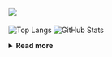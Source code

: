 ![](https://komarev.com/ghpvc/?username=chck&color=blueviolet)

<p align="left"> 
  <img alt="Top Langs" align="center" height="150" src="https://github-readme-stats-nine-umber-51.vercel.app/api/top-langs/?username=chck&layout=compact&count_private=true&show_icons=true&show_icons=true&theme=buefy" />
  <img alt="GitHub Stats" align="center" height="150" src="https://github-readme-stats-nine-umber-51.vercel.app/api?username=chck&count_private=true&show_icons=true&show_icons=true&theme=buefy" />
</p>

<details>
  <summary><b>Read more</b></summary>
  <br>

  <!--START_SECTION:waka-->
**🐱 My GitHub Data** 

> 📦 74.6 kB Used in GitHub's Storage 
 > 
> 🏆 652 Contributions in the Year 2023
 > 
> 💼 Opted to Hire
 > 
> 📜 134 Public Repositories 
 > 
> 🔑 19 Private Repositories 
 > 
**I'm a Night 🦉** 

```text
🌞 Morning                1305 commits        ████░░░░░░░░░░░░░░░░░░░░░   15.99 % 
🌆 Daytime                2095 commits        ██████░░░░░░░░░░░░░░░░░░░   25.68 % 
🌃 Evening                2242 commits        ███████░░░░░░░░░░░░░░░░░░   27.48 % 
🌙 Night                  2517 commits        ████████░░░░░░░░░░░░░░░░░   30.85 % 
```
📅 **I'm Most Productive on Monday** 

```text
Monday                   1809 commits        ██████░░░░░░░░░░░░░░░░░░░   22.17 % 
Tuesday                  1677 commits        █████░░░░░░░░░░░░░░░░░░░░   20.55 % 
Wednesday                1178 commits        ████░░░░░░░░░░░░░░░░░░░░░   14.44 % 
Thursday                 1486 commits        █████░░░░░░░░░░░░░░░░░░░░   18.21 % 
Friday                   803 commits         ██░░░░░░░░░░░░░░░░░░░░░░░   09.84 % 
Saturday                 415 commits         █░░░░░░░░░░░░░░░░░░░░░░░░   05.09 % 
Sunday                   791 commits         ██░░░░░░░░░░░░░░░░░░░░░░░   09.69 % 
```


📊 **This Week I Spent My Time On** 

```text
💬 Programming Languages: 
Other                    32 hrs 45 mins      ████████████████████░░░░░   80.13 % 
Python                   2 hrs 12 mins       █░░░░░░░░░░░░░░░░░░░░░░░░   05.41 % 
Markdown                 1 hr 47 mins        █░░░░░░░░░░░░░░░░░░░░░░░░   04.37 % 
TypeScript               1 hr 46 mins        █░░░░░░░░░░░░░░░░░░░░░░░░   04.32 % 
Terraform                57 mins             █░░░░░░░░░░░░░░░░░░░░░░░░   02.34 % 

🔥 Editors: 
Chrome                   32 hrs 45 mins      ████████████████████░░░░░   80.13 % 
PyCharm                  2 hrs 10 mins       █░░░░░░░░░░░░░░░░░░░░░░░░   05.32 % 
WebStorm                 1 hr 46 mins        █░░░░░░░░░░░░░░░░░░░░░░░░   04.33 % 
VS Code                  1 hr 35 mins        █░░░░░░░░░░░░░░░░░░░░░░░░   03.90 % 
Obsidian                 1 hr 25 mins        █░░░░░░░░░░░░░░░░░░░░░░░░   03.48 % 
```

**I Mostly Code in Python** 

```text
Python                   40 repos            ████████░░░░░░░░░░░░░░░░░   32.00 % 
Jupyter Notebook         20 repos            ████░░░░░░░░░░░░░░░░░░░░░   16.00 % 
Rust                     7 repos             █░░░░░░░░░░░░░░░░░░░░░░░░   05.60 % 
Shell                    3 repos             █░░░░░░░░░░░░░░░░░░░░░░░░   02.40 % 
Astro                    1 repo              ░░░░░░░░░░░░░░░░░░░░░░░░░   00.80 % 
```



**Timeline**

![Lines of Code chart](https://raw.githubusercontent.com/chck/chck/main/assets/bar_graph.png)


 Last Updated on 2023-09-10 01:25 UTC
<!--END_SECTION:waka-->
</details>

